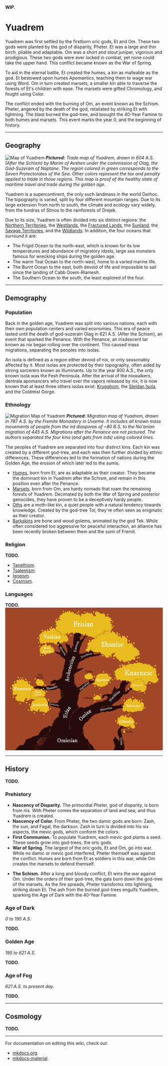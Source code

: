 **WIP.**

# Yuadrem
<!--
TODO LIST:
* Finish this first index page. It's the first thing player see in the wiki!
* Check if I can link to a section in a file -- that would make links so much
    more useful.
* Check links **regularily**. They break often.
-->

Yuadrem was first settled by the firstborn oric gods, Et<!-- TODO. Link. --> and
Om<!-- TODO. Link. -->. These two gods were planted by the god of disparity,
Pheter<!-- TODO. Link. -->. Et was a large and thin birch, pliable and
adaptable. Om was a short and stout juniper, vigorous and prodigious. These two
gods were ever locked in combat, yet none could take the upper hand. This
conflict became known as the War of Spring.

To aid in the eternal battle, Et created the humes<!-- TODO. Link. -->, a kin as
malleable as the god. Et bestowed upon humes Apomantics<!-- TODO. Link. -->,
teaching them to wage war using Word. Om in turn created
marsets<!-- TODO. Link. -->, a smaller kin able to traverse the forests of Et's
children with ease. The marsets were gifted Chromology<!-- TODO. Link. -->, and
fought using Color.

The conflict ended with the burning of Om, an event known as the
Schism<!-- TODO. Link. -->. Pheter, angered by the death of the god, retaliated
by striking Et with lightning<!-- TODO. Link. -->. The blast burned the
god-tree, and brought the 40-Year Famine to both humes and marsets. This event
marks the year 0, and the beginning of history.
<!-- NOTE. I should add lotsa links here... -->

--------------------------------------------------------------------------------
<!-- GEOGRAPHY ---------------------------------------------------------------->
## Geography
![Map of Yuadrem](img/world_map_y604_v083.png)
***Pictured:***
*Trade map of Yuadrem, drawn in 604 A.S. (After the Schism) by Marim of Avshen
under the commission of Olag, the God-Suzerain of Naptane. The region colored in
green corresponds to the Seven Protectorates of the Sea. Other colors represent
the tax and penalty applied to trade in those regions. This map is proof of the
healthy state of maritime travel and trade during the golden age.*

Yuadrem is a supercontinent, the only such landmass in the world Darhoc. The
topography is varied, split by four different mountain ranges. Due to its large
extension from north to south, the climate and ecology vary widely, from the
tundras of Stinos to the rainforests of Drejek.

Due to its size, Yuadrem is often divided into six distinct regions: the
[Northern Territories](world/northern_territories.md), the
[Westlands](world/westlands.md), the
[Fractured Lands](world/fractured_lands.md), the [Sunland](world/sunland.md),
the [Savage Territories](world/savage_territories.md), and the
[Wildlands](world/wildlands.md). In addition, the four oceans that surround it
are:

* The Frigid Ocean to the north-east, which is known for its low temperatures
and abundance of migratory idzels<!-- TODO. Link. -->, large sea monsters famous
for wrecking ships during the golden age.
* The warm Teal Ocean to the north-west, home to a varied marine life.
* The Burnt Ocean to the east, both devoid of life and impossible to sail since
the landing of Cabb Goem-Rlamesh.
* The Southern Ocean to the south, the least explored of the four.

--------------------------------------------------------------------------------
<!-- DEMOGRAPHY --------------------------------------------------------------->
## Demography
### Population
Back in the golden age, Yuadrem was split into various nations, each with their
own population centers and varied economies. This era of peace lasted until the
death of god-suzerain Olag<!-- TODO. Link. --> in 621 A.S. (After the Schism),
an event that sparked the Penance<!-- TODO. Link. -->. With the
Penance<!-- TODO. Link. -->, an irisdescent tar known as nix<!-- TODO. Link. -->
began rolling over the continent. This caused mass migrations, separating the
peoples into isolas.

An isola is defined as a region either devoid of nix, or only seasonably
affected by it. Most isolas are protected by their topography, often aided by
strong sorcerers known as Illuminants<!-- TODO. Link. -->. Up to the year 800
A.S., the only known isola was the Fesh Peninsula<!-- TODO. Link. -->. After the
arrival of the nixwalkers<!-- TODO. Link. -->, dentrala<!-- TODO. Link. -->
apomancers<!-- TODO. Link. --> who travel over the vapors released by nix, it is
now known that at least three others isolas exist:
[Krugghom](isolas/krugghom/index.md), the
[Steldan Isola](isolas/steldan_isola/index.md), and the Coldmist
Gorge<!-- TODO. Link. -->.

<!-- ETHNOLOGY ---------------------------------------------------------------->
### Ethnology
![Migration Map of Yuadrem](img/pre_penance_migration_y787_v012_dpi72.png)
***Pictured:***
*Migration map of Yuadrem, drawn in 787 A.S. by the Fremite Monastery in Uvarme.
It includes all known mass movements of people from the ird diasporas of ~80
B.S. to the Na'anian migration of 445 A.S. Migrations after the Penance are not
pictured. The authors separated the four kins (and gats from irds) using colored
lines.*

The peoples of Yuadrem are separated into four distinct kins. Each kin was
created by a different god-tree, and each was then further divided by ethnic
differences. These differences led to the formation of nations during the Golden
Age, the erosion of which later led to the sumis<!-- TODO. Link. -->.

* [Humes](kins/hume.md), born from Et, are as adaptable as their creator. They
became the dominant kin in Yuadrem after the Schism, and remain in this position
even after the Penance.
* [Marsets](kins/marset.md), born from Om, are hardy nomads that roam the
remaining forests of Yuadrem. Decimated by both the War of Spring and posterior
genocides, they have proven to be a deceptively hardy people.
* [Oths](kins/oths.md) are a moth-like kin, a quiet people with a natural
tendency towards knowledge. Created by the god-tree Tol, they're often seen as
enigmatic as their creator.
* [Barkskins](kins/barkskin.md) are bone and wood golems, animated by the god
Tek<!-- TODO. Link. -->. While often considered too aggressive for peaceful
interaction, an alliance has been recently broken between them and the
sumi of Fremit<!-- TODO. Link. -->.

<!-- RELIGION ----------------------------------------------------------------->
### Religion
**TODO.**
<!-- \DndDropCapLine{R}{eligion is an important part of life}
of the many cultures of Yuadrem.
Some worship specific pantheons of gods, others praise unpersonified concepts, and a selected few worship nature itself.
% In the times before the schism there was a wide belief that the tall kin could answer prayers, but their worship is now forbidden in most of the continent.

% The true existence of these divinities is a widely discussed subject, but their worship is undeniable.
From the nature-worshiping folk of Jenkash to the god-birds of Krudzal, each culture performs a set of rituals in the name of their deities, and some even claim to be able to channel their divine power.
While it might be hard to pinpoint the exact number of religions in Yuadrem, a few are built into the fabric of civilizations, and are easy to tell apart. -->

* [Tanethism](religions/tanethism.md).
* [Tsalemism](religions/tsalemism.md).
* [Igneism](religions/igneism.md).
* [Cosmism](religions/cosmism.md).

<!-- \begin{table*}[b]%
    \begin{DndTable}[width=\linewidth, header=The Gods of Yuadrem]{p{2cm}p{0.8cm}p{3cm}p{1.8cm}X}
        \textbf{Name} & \textbf{Tides} & \textbf{Domains} & \textbf{Religion} & \textbf{Symbol} \\
        The Scholar  & B  & Reason, Knowledge     & Igneism   & A many-armed blue oth reading multiple books. \\
        The Zealous  & R  & Passion, Zeal         & Igneism   & A red dratl ird standing over a sand dune. \\
        The Star     & S  & Admiration, Fame      & Igneism   & A naked tall one, sometimes replaced by a shadow or a uman. \\
        The Equalist & I  & Justice, Equity       & Igneism   & An indigo gat holding a spear and a coin. \\
        The Altruist & G  & Empathy, Compassion   & Igneism   & A furtive golden marset carrying a basket full of eggs. \\
        The Sorrow   & -  & Balance, Punishment   & Igneism   & An indistinct cloaked figure holding a bloody heart. \\
        Changing God & -  & Secrecy, Manipulation & Rashiism  & A robed oth with a featureless bronze mask. \\
        Febrid       & B  & Intellect, Wood       & Tanethism & A gat forming a crescent moon with its horns. \\
        The Traveler & BR & Luck, Beer            & Tanethism & An indistinct figure cloaked in light brown robes. \\
        Vugar        & BG & Family, Fertility     & Tanethism & A gat prince dressed in a simple silver toga. \\
        Vahagn       & R  & Mountains, Fire       & Tanethism & A red quies holding a colossal mace. \\
        Genadi       & RI & Bravery, Love         & Tanethism & A grung warrior carrying a sword and a lute. \\
        Sakris       & RS & Fun, Wine             & Tanethism & A uman servant carrying cups and wine. \\
        Matevos      & S  & Glory, Water          & Tanethism & An ice zaloth holding a bident and a shield. \\
        Hanutsh      & SB & Teaching, Books       & Tanethism & A tsanek dressed in scrolls and paper. \\
        Tamaz        & SG & Wealth, Silver        & Tanethism & A gray ird eternally flying towards the sun. \\
        Phusinhe     & I  & The Stars, Metal      & Tanethism & A giant tortle with the visage of stars in its shell. \\
        Nadzim       & IB & Justice, the Sky      & Tanethism & A purple oth holding an abacus and a spyglass. \\
        Gathoz       & IS & Secrecy, Murder       & Tanethism & A kinless being with shifting body and face. \\
        Bagrat       & G  & Farming, Earth        & Tanethism & A gat farmer with tools made of gold. \\
        Havetish     & GI & Leadership, Tyranny   & Tanethism & A barkskin holding a golden and an indigo spear. \\
        Mziva        & GR & Self Sacrifice        & Tanethism & A blonde marset with a flowered back. \\
        Jua\~nansiz  & G  & Day, Sunlight         & Tsalemism & A rainbow-colored heron followed by northern lights. \\
        Dzadsiz      & R  & Night, Darkness       & Tsalemism & A black raven surrounded by never-dispersing mists. \\
        The Observer & -  & Cosmos, the Unknown   & Cosmism   & A titanic three-eyed slug ridden with tentacles and appendages.
    \end{DndTable}
\end{table*} -->

<!-- LANGUAGES ---------------------------------------------------------------->
### Languages
**TODO.**
![Language Tree](img/language_tree_v023.png)
<!-- TODO. Description of the image. -->

<!-- \begin{table*}[b]%
    \begin{DndTable}[width=\linewidth]{X}
        \centering
        \includegraphics[width=0.99\textwidth]{01yuadrem/img/22languages_map.png}
    \end{DndTable}
\end{table*}

A great variety of languages permeate Yuadrem, both of natural spawn and artificial design.
While it is impossible to identify each tongue and its variations, many efforts have been done over the years to classify the common ones.

Based on lexical and grammatical similarities, languages are separated into four generations, and five distinct families.
The following tables classify these languages, pointing to their script and original speakers. -->

<!-- \begin{DndTable}[width=\linewidth, header=First Generation]{p{2.6cm}p{2.6cm}X}
    \textbf{Language}  & \textbf{Original Speakers} & \textbf{Script} \\
    Jantherlin         & Ets                        & Varies \\
    Babazano           & Marsets                    & - \\
    Knaenese           & Naenks \& Tsaneks          & Knaenese \\
    Outer Tongue       & -                          & Outer Tongue \\
    Mind Speech        & Zaloths                    & -
\end{DndTable}

\begin{DndTable}[width=\linewidth, header=Second Generation]{p{2.6cm}p{2.6cm}X}
    \textbf{Language}  & \textbf{Original Speakers} & \textbf{Script} \\
    Shamabic           & Oths                       & Shamabic \\
    Harualish          & Irds                       & Harualish \\
    Avshenese          & Gats                       & Avshenese \\
    Leafrunes          & Marsets                    & Leafrunes \\
    Shinerunes         & Naenks \& Tsaneks          & Shinerunes \\
    Seedspeech         & Gannagian Tsaneks          & - \\
    Krelho             & Tortles \& Grungs          & Krelho \\
    Odhualen           & Umans                      & Outer Tongue
\end{DndTable}

\begin{DndTable}[width=\linewidth, header=Third Generation]{p{2.6cm}p{3.2cm}X}
    \textbf{Language}  & \textbf{Original Speakers} & \textbf{Script} \\
    Silent Speech      & Oths                       & - \\
    Fruenese           & Sulian Oths                & Fruenese \\
    Zsekian            & Dratl Irds                  & Harualish \\
    Qualinese          & Jenkashian Irds            & Harualish \\
    Shanise            & Northern Irds \& Gats      & Shanise \\
    Frishian           & Jorea \& Dzorvepem         & Avshenese \\
    Voskian            & Voskferm \& Voskgrit       & Avshenese \\
    Thieves' Cant      & Rogues \& Thieves          & Thieves' Cant \\
    Slaadi             & Slaads                     & Krelho \\
    Feelspeech         & Zaloths \& Umans           & -
\end{DndTable}

\begin{DndTable}[width=\linewidth, header=Fourth Generation]{p{2.6cm}p{3.2cm}p{2.2cm}}
    \textbf{Language}  & \textbf{Original Speakers} & \textbf{Script} \\
    True Speech        & Palegna \& Sulia           & - \\
    Jol'naat           & Jenkash                    & - \\
    Beast Speech       & Jorea                      & - \\
    Conscript Tongue   & Cabb Goem-Rlamesh          & - \\
    Traveler's Cant    & Zaloths \& Umans           & Traveler's Cant
\end{DndTable} -->

<!-- % \paragraph{Old Tongue} A very complicated and intricate language spoken by the tall kin, the original settlers of Yuadrem.
% It's spoken form involves various complex articulations and the definition of a word can vary greatly based on the context.
% Additionally, each tall one had their own personal version of the written form, and others would understand it as much as they understood the individual.
% % This makes the reading of the old tongue extremely difficult for the kin that remain in the world, since understanding a particular tall one's scribbles essentially requires understanding their own version of the language.
% % Nowadays, only scholars and archaeologists understand the language, and it is not normally used anywhere.
% \paragraph{Marset Tongue} Every marset is already able to speak this strange, repetitive language.
% The marset tongue only has ten consonants, and ten verbs.
% % The rest of their vocabulary is built up from there, making their language very difficult to speak or understand by kins other than the marsets.
% Marset tongue can be spoken in one of two ways: soundlessly, through lip reading, or screamed as loud as possible, with no middle ground.
% The language cannot be written down.
% \paragraph{Naenk Tongue} Short words and strong consonants define the naenk tongue.
% Lacking lips and teeth, naenks make heavy use of their alveolar ridge and hard palate to produce syllables.
% The written form of the language involves carving lines and holes onto bark or stone.
% \paragraph{Outer Tongue}
% \paragraph{Mind Speech}

% \subsubsection{Second Generation}
% \paragraph{Dust Tongue}
% \paragraph{Ird Tongue}
% \paragraph{Gat Tongue}
% \paragraph{Leafrunes} Very easy to learn, but kept secret by the archer kin.
% A marset will teach this set of runes only to creatures that it deeply trusts, and only if it's strictly necessary.
% Ten leafrunes exist, all of which are used individually and to convey very simple meaning.
% % \textit{colony}, \textit{danger}, \textit{fun place}, \textit{hiding spot}, \textit{observation point}, \textit{predators}, \textit{road}, \textit{sacred place}, \textit{source of food}, and \textit{source of materials}.
% \paragraph{Shinerunes}
% \paragraph{Krelho}
% \paragraph{Nomad Tongue}

% \subsubsection{Third Generation}
% \paragraph{Silent Speech}
% \paragraph{Standard Language}
% \paragraph{Zsek Tongue}
% \paragraph{Qul Tongue}
% \paragraph{North Tongue}
% \paragraph{Beetle Tongue}
% \paragraph{Gilded Tongue}
% \paragraph{Thieves' Cant}
% \paragraph{Slaadi}
% \paragraph{Frost Tongue}
% \paragraph{Bog Tongue}
% \paragraph{Feelspeech}

% \subsubsection{Fourth Generation}
% \paragraph{True Speech}
% \paragraph{Jol'naat}
% \paragraph{Beast Speech}
% \paragraph{Conscript Language}
% \paragraph{Traveler's Cant} -->

<!-- \subsubsection{Language}
The tall kin spoke a very sophisticated language, known as jan-theth rlin, simplified as jantherlin.
This language allowed for a very profound expression of one's emotions and inner state, and is still used in poetry to this date.
For when deeper communication is needed, ets could meld their bodies and share thought, but the practice was only used in special rituals or to express especially complex abstract concepts.

As for written word, it was customary for the tall kin to chisel the stone, commonly carving a great variety of images alongside the text.
While this written language originates from jantherlin, each tall one had its own personal version of it.
Other ets could only comprehend one's writing as much as they understood the writer.
This makes the study of jantherlin extremely difficult to modern archaeologists.
% This makes the reading of the jantherlin extremely difficult for the kin that remain in the world, since understanding a particular tall one's scribbles essentially requires understanding their own version of the language.
 -->

--------------------------------------------------------------------------------
<!-- HISTORY ------------------------------------------------------------------>
## History
**TODO.**

<!-- **TODO. Mention Tol and Taneth.** -->

<!-- PREHISTORY --------------------------------------------------------------->
### Prehistory
* **Nascency of Disparity.**
The primordial Pheter, god of disparity, is born from nix. With Pheter comes the
separation of land and sea, and thus Yuadrem is created.
* **Nascency of Color.**
From Pheter, the two damic gods are born: Zash, the sun, and Fagal, the darksun.
Zash in turn is divided into his six aspects, the mevic gods, which conform the
colors.
* **First Communion.**
To populate Yuadrem, each mevic god plants a seed. These seeds grow into
god-trees, the oric gods.
* **War of Spring.**
The largest of the oric gods, Et and Om, go into war. While no damic or mevic
god interfered, Pheter themself was against the conflict. Humes are born from Et
as soldiers in this war, while Om creates the marsets to defend themself.
<!-- TODO. Add the Ird Diaspora + the first siege of Ctereth. -->
* **The Schism.**
After a long and bloody conflict, Et wins the war against Om. Under the orders
of their god-tree, the gats burn down the god-tree of the marsets. As the fire
spreads, Pheter transforms into lightning, striking down Et. The ash from the
burned god-trees engulfs Yuadrem, sparking the Age of Dark with the 40-Year
Famine.
<!-- TODO. Add the Gat Diaspora (Bughna and Treb). -->

<!-- NOTE. Ededeian genocide ends with the death of king D'khan at the hands of Genadi. -->

<!-- TODO. Maybe change the dates using a random number generator (within reason). -->
<!-- AGE OF DARK -------------------------------------------------------------->
### Age of Dark
*0 to 195 A.S.*

**TODO.**

<!-- * **TODO. 32 A.S. The Ctereth sieges & the Armies of Healing.**
* **TODO. 96 A.S. Founding of Naptane.**
* **TODO. 141 A.S. Discovery of the barkskins.**
* **TODO. 195 A.S. Establishment of the 7 principates of the sea and beginning of the reign of the god-suzerain Olag.** -->

<!-- GOLDEN AGE --------------------------------------------------------------->
### Golden Age
*195 to 621 A.S.*

**TODO.**

<!-- * **TODO. Nascency of Oths.** -->

<!-- AGE OF FOG --------------------------------------------------------------->
### Age of Fog
*621 A.S. to present day.*

**TODO.**

<!-- * **TODO. 734 A.S. Landing of Drejek.** -->

<!-- NOTE. Present day: 802 A.S. -->

--------------------------------------------------------------------------------
<!-- COSMOLOGY ---------------------------------------------------------------->
## Cosmology
**TODO.**

--------------------------------------------------------------------------------
For documentation on editing this wiki, check out:

* [mkdocs.org](https://www.mkdocs.org).
* [mkdocs-material](https://squidfunk.github.io/mkdocs-material/creating-your-site/).
